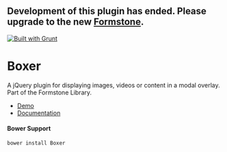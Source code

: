 <h2>Development of this plugin has ended. Please upgrade to the new <a href="http://formstone.it">Formstone</a>.</h2>

<a href="http://gruntjs.com" target="_blank"><img src="https://cdn.gruntjs.com/builtwith.png" alt="Built with Grunt"></a> 
# Boxer 

A jQuery plugin for displaying images, videos or content in a modal overlay. Part of the Formstone Library. 

- [Demo](http://formstone.it/components/Boxer/demo/index.html) 
- [Documentation](http://formstone.it/boxer/) 

#### Bower Support 
`bower install Boxer` 